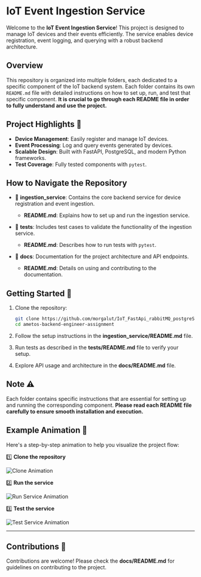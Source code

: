 # IoT Event Ingestion Service

Welcome to the **IoT Event Ingestion Service**! This project is designed to manage IoT devices and their events efficiently. The service enables device registration, event logging, and querying with a robust backend architecture.

## Overview
This repository is organized into multiple folders, each dedicated to a specific component of the IoT backend system. Each folder contains its own `README.md` file with detailed instructions on how to set up, run, and test that specific component. **It is crucial to go through each README file in order to fully understand and use the project.**

## Project Highlights 🚀
- **Device Management**: Easily register and manage IoT devices.
- **Event Processing**: Log and query events generated by devices.
- **Scalable Design**: Built with FastAPI, PostgreSQL, and modern Python frameworks.
- **Test Coverage**: Fully tested components with `pytest`.

## How to Navigate the Repository
- 📂 **ingestion_service**: Contains the core backend service for device registration and event ingestion.
  - **README.md**: Explains how to set up and run the ingestion service.

- 📂 **tests**: Includes test cases to validate the functionality of the ingestion service.
  - **README.md**: Describes how to run tests with `pytest`.

- 📂 **docs**: Documentation for the project architecture and API endpoints.
  - **README.md**: Details on using and contributing to the documentation.

## Getting Started 🎉
1. Clone the repository:
   ```bash
   git clone https://github.com/morgalut/IoT_FastApi_rabbitMQ_postgreSQL_Redis.git
   cd ametos-backend-engineer-assignment
   ```

2. Follow the setup instructions in the **ingestion_service/README.md** file.

3. Run tests as described in the **tests/README.md** file to verify your setup.

4. Explore API usage and architecture in the **docs/README.md** file.

## Note ⚠️
Each folder contains specific instructions that are essential for setting up and running the corresponding component. **Please read each README file carefully to ensure smooth installation and execution.**

## Example Animation 🎥
Here's a step-by-step animation to help you visualize the project flow:

1️⃣ **Clone the repository**

![Clone Animation](https://user-images.githubusercontent.com/example/clone.gif)

2️⃣ **Run the service**

![Run Service Animation](https://user-images.githubusercontent.com/example/run-service.gif)

3️⃣ **Test the service**

![Test Service Animation](https://user-images.githubusercontent.com/example/test-service.gif)

---



## Contributions 🤝
Contributions are welcome! Please check the **docs/README.md** for guidelines on contributing to the project.

